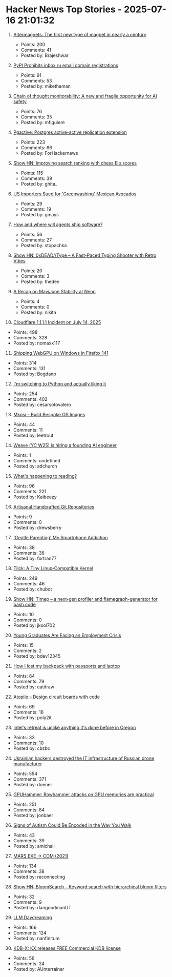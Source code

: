 # Hacker News Top Stories - 2025-07-16 21:01:32

1. [Altermagnets: The first new type of magnet in nearly a century](https://www.newscientist.com/article/2487013-weve-discovered-a-new-kind-of-magnetism-what-can-we-do-with-it/)
   - Points: 200
   - Comments: 41
   - Posted by: Brajeshwar

2. [PyPI Prohibits inbox.ru email domain registrations](https://blog.pypi.org/posts/2025-06-15-prohibiting-inbox-ru-emails/)
   - Points: 91
   - Comments: 53
   - Posted by: miketheman

3. [Chain of thought monitorability: A new and fragile opportunity for AI safety](https://arxiv.org/abs/2507.11473)
   - Points: 76
   - Comments: 35
   - Posted by: mfiguiere

4. [Pgactive: Postgres active-active replication extension](https://github.com/aws/pgactive)
   - Points: 223
   - Comments: 66
   - Posted by: ForHackernews

5. [Show HN: Improving search ranking with chess Elo scores](https://www.zeroentropy.dev/blog/improving-rag-with-elo-scores)
   - Points: 115
   - Comments: 39
   - Posted by: ghita_

6. [US Importers Sued for 'Greenwashing' Mexican Avocados](https://civileats.com/2025/07/09/u-s-importers-sued-for-greenwashing-mexican-avocados/)
   - Points: 29
   - Comments: 19
   - Posted by: gmays

7. [How and where will agents ship software?](https://www.instantdb.com/essays/agents)
   - Points: 56
   - Comments: 27
   - Posted by: stopachka

8. [Show HN: 0xDEAD//Type – A Fast-Paced Typing Shooter with Retro Vibes](https://0xdeadtype.theden.sh/)
   - Points: 20
   - Comments: 3
   - Posted by: theden

9. [A Recap on May/June Stability at Neon](https://neon.com/blog/an-apology-and-a-recap-on-may-june-stability)
   - Points: 4
   - Comments: 0
   - Posted by: nikita

10. [Cloudflare 1.1.1.1 Incident on July 14, 2025](https://blog.cloudflare.com/cloudflare-1-1-1-1-incident-on-july-14-2025/)
   - Points: 498
   - Comments: 328
   - Posted by: nomaxx117

11. [Shipping WebGPU on Windows in Firefox 141](https://mozillagfx.wordpress.com/2025/07/15/shipping-webgpu-on-windows-in-firefox-141/)
   - Points: 314
   - Comments: 131
   - Posted by: Bogdanp

12. [I'm switching to Python and actually liking it](https://www.cesarsotovalero.net/blog/i-am-switching-to-python-and-actually-liking-it.html)
   - Points: 254
   - Comments: 402
   - Posted by: cesarsotovalero

13. [Mkosi – Build Bespoke OS Images](https://mkosi.systemd.io/)
   - Points: 44
   - Comments: 11
   - Posted by: leetrout

14. [Weave (YC W25) is hiring a founding AI engineer](https://www.ycombinator.com/companies/weave-3/jobs/SqFnIFE-founding-ai-engineer)
   - Points: 1
   - Comments: undefined
   - Posted by: adchurch

15. [What's happening to reading?](https://www.newyorker.com/culture/open-questions/whats-happening-to-reading)
   - Points: 96
   - Comments: 221
   - Posted by: Kaibeezy

16. [Artisanal Handcrafted Git Repositories](https://drew.silcock.dev/blog/artisanal-git/)
   - Points: 9
   - Comments: 0
   - Posted by: drewsberry

17. ['Gentle Parenting' My Smartphone Addiction](https://www.newyorker.com/culture/infinite-scroll/gentle-parenting-my-smartphone-addiction)
   - Points: 38
   - Comments: 36
   - Posted by: fortran77

18. [Tilck: A Tiny Linux-Compatible Kernel](https://github.com/vvaltchev/tilck)
   - Points: 249
   - Comments: 46
   - Posted by: chubot

19. [Show HN: Timep – a next-gen profiler and flamegraph-generator for bash code](https://github.com/jkool702/timep)
   - Points: 10
   - Comments: 0
   - Posted by: jkool702

20. [Young Graduates Are Facing an Employment Crisis](https://www.wsj.com/economy/jobs/jobs-unemployment-rise-young-people-ce4704d8)
   - Points: 15
   - Comments: 2
   - Posted by: bdev12345

21. [How I lost my backpack with passports and laptop](https://psychotechnology.substack.com/p/how-i-lost-my-backpack-with-passports)
   - Points: 84
   - Comments: 79
   - Posted by: eatitraw

22. [Atopile – Design circuit boards with code](https://atopile.io/atopile/introduction)
   - Points: 69
   - Comments: 16
   - Posted by: poly2it

23. [Intel's retreat is unlike anything it's done before in Oregon](https://www.oregonlive.com/silicon-forest/2025/07/intels-retreat-is-unlike-anything-its-done-before-in-oregon.html)
   - Points: 33
   - Comments: 10
   - Posted by: cbzbc

24. [Ukrainian hackers destroyed the IT infrastructure of Russian drone manufacturer](https://prm.ua/en/ukrainian-hackers-destroyed-the-it-infrastructure-of-a-russian-drone-manufacturer-what-is-known/)
   - Points: 554
   - Comments: 371
   - Posted by: doener

25. [GPUHammer: Rowhammer attacks on GPU memories are practical](https://gpuhammer.com/)
   - Points: 251
   - Comments: 84
   - Posted by: jonbaer

26. [Signs of Autism Could Be Encoded in the Way You Walk](https://www.sciencealert.com/signs-of-autism-could-be-encoded-in-the-way-you-walk)
   - Points: 43
   - Comments: 39
   - Posted by: amichail

27. [MARS.EXE → COM (2021)](https://chaos.if.uj.edu.pl/~wojtek/MARS.COM/)
   - Points: 134
   - Comments: 38
   - Posted by: reconnecting

28. [Show HN: BloomSearch – Keyword search with hierarchical bloom filters](https://github.com/danthegoodman1/bloomsearch)
   - Points: 32
   - Comments: 9
   - Posted by: dangoodmanUT

29. [LLM Daydreaming](https://gwern.net/ai-daydreaming)
   - Points: 166
   - Comments: 124
   - Posted by: nanfinitum

30. [KDB-X: KX releases FREE Commercial KDB license](https://www.defconq.tech/blog/From%20Elite%20to%20Everyone%20-%20KX%20Community%20Edition%20Breaks%20Loose)
   - Points: 56
   - Comments: 24
   - Posted by: AUnterrainer

